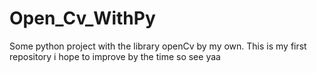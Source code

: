 # Open_Cv_WithPy
Some python project with the library openCv by my own. This is my first repository i hope to improve by the time so see yaa
